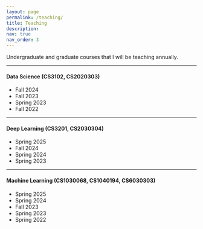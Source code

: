 ```yaml
---
layout: page
permalink: /teaching/
title: Teaching
description:
nav: true
nav_order: 3
---
```


Undergraduate and graduate courses that I will be teaching annually.

***

#### Data Science (CS3102, CS2020303)
- Fall 2024
- Fall 2023
- Spring 2023
- Fall 2022

***

#### Deep Learning (CS3201, CS2030304)
- Spring 2025
- Fall 2024
- Spring 2024
- Spring 2023

***

#### Machine Learning (CS1030068, CS1040194, CS6030303)
- Spring 2025
- Spring 2024
- Fall 2023
- Spring 2023
- Spring 2022
